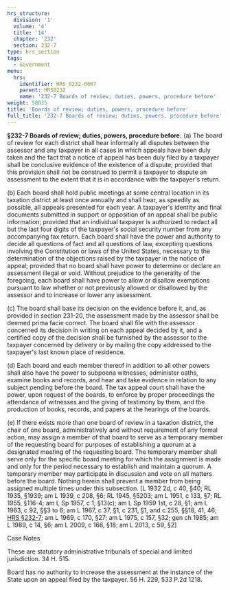 ```yaml
---
hrs_structure:
  division: '1'
  volume: '4'
  title: '14'
  chapter: '232'
  section: 232-7
type: hrs_section
tags:
  - Government
menu:
  hrs:
    identifier: HRS_0232-0007
    parent: HRS0232
    name: '232-7 Boards of review; duties, powers, procedure before'
weight: 58035
title: 'Boards of review; duties, powers, procedure before'
full_title: '232-7 Boards of review; duties, powers, procedure before'
---
```

**§232-7 Boards of review; duties, powers, procedure before.** (a) The board of review for each district shall hear informally all disputes between the assessor and any taxpayer in all cases in which appeals have been duly taken and the fact that a notice of appeal has been duly filed by a taxpayer shall be conclusive evidence of the existence of a dispute; provided that this provision shall not be construed to permit a taxpayer to dispute an assessment to the extent that it is in accordance with the taxpayer's return.

(b) Each board shall hold public meetings at some central location in its taxation district at least once annually and shall hear, as speedily as possible, all appeals presented for each year. A taxpayer's identity and final documents submitted in support or opposition of an appeal shall be public information; provided that an individual taxpayer is authorized to redact all but the last four digits of the taxpayer's social security number from any accompanying tax return. Each board shall have the power and authority to decide all questions of fact and all questions of law, excepting questions involving the Constitution or laws of the United States, necessary to the determination of the objections raised by the taxpayer in the notice of appeal; provided that no board shall have power to determine or declare an assessment illegal or void. Without prejudice to the generality of the foregoing, each board shall have power to allow or disallow exemptions pursuant to law whether or not previously allowed or disallowed by the assessor and to increase or lower any assessment.

(c) The board shall base its decision on the evidence before it, and, as provided in section 231-20, the assessment made by the assessor shall be deemed prima facie correct. The board shall file with the assessor concerned its decision in writing on each appeal decided by it, and a certified copy of the decision shall be furnished by the assessor to the taxpayer concerned by delivery or by mailing the copy addressed to the taxpayer's last known place of residence.

(d) Each board and each member thereof in addition to all other powers shall also have the power to subpoena witnesses, administer oaths, examine books and records, and hear and take evidence in relation to any subject pending before the board. The tax appeal court shall have the power, upon request of the boards, to enforce by proper proceedings the attendance of witnesses and the giving of testimony by them, and the production of books, records, and papers at the hearings of the boards.

(e) If there exists more than one board of review in a taxation district, the chair of one board, administratively and without requirement of any formal action, may assign a member of that board to serve as a temporary member of the requesting board for purposes of establishing a quorum at a designated meeting of the requesting board. The temporary member shall serve only for the specific board meeting for which the assignment is made and only for the period necessary to establish and maintain a quorum. A temporary member may participate in discussion and vote on all matters before the board. Nothing herein shall prevent a member from being assigned multiple times under this subsection. [L 1932 2d, c 40, §40; RL 1935, §1939; am L 1939, c 208, §6; RL 1945, §5203; am L 1951, c 133, §7; RL 1955, §116-4; am L Sp 1957, c 1, §13(c); am L Sp 1959 1st, c 28, §1; am L 1963, c 92, §§3 to 6; am L 1967, c 37, §1, c 231, §1, and c 255, §§18, 41, 46; [HRS §232-7](/title-14/chapter-232/section-232-7/); am L 1969, c 170, §27; am L 1975, c 157, §32; gen ch 1985; am L 1989, c 14, §6; am L 2009, c 166, §18; am L 2013, c 59, §2]

Case Notes

These are statutory administrative tribunals of special and limited jurisdiction. 34 H. 515.

Board has no authority to increase the assessment at the instance of the State upon an appeal filed by the taxpayer. 56 H. 229, 533 P.2d 1218.
